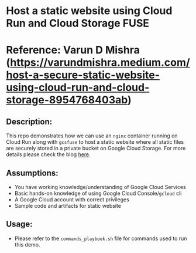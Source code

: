 # Host a static website using Cloud Run and Cloud Storage FUSE
# Reference: Varun D Mishra (https://varundmishra.medium.com/host-a-secure-static-website-using-cloud-run-and-cloud-storage-8954768403ab)  

## Description:
This repo demonstrates how we can use an ```nginx``` container running on Cloud Run along with ```gcsfuse``` to host a static website where all static files are securely stored in a private bucket on Google Cloud Storage. For more details please check the blog [here](https://varundmishra.medium.com/host-a-secure-static-website-using-cloud-run-and-cloud-storage-8954768403ab).

## Assumptions:
* You have working knowledge/understanding of Google Cloud Services
* Basic hands-on knowledge of using Google Cloud Console/```gcloud``` cli
* A Google Cloud account with correct privileges
* Sample code and artifacts for static website

## Usage:
* Please refer to the `commands_playbook.sh` file for commands used to run this demo.

